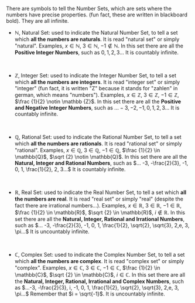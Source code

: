 There are symbols to tell the Number Sets, which are sets where the numbers have precise properties. (fun fact, these are written in blackboard bold). They are all infinite.

- $\mathbb{N}$, Natural Set: used to indicate the Natural Number Set, to tell a set which **all the numbers are naturals**. It is read "natural set" or simply "natural". Examples, $x \in \mathbb{N}$, $3 \in \mathbb{N}$, $-1 \notin \mathbb{N}$.
  In this set there are all the **Positive Integer Numbers**, such as 
  $0, 1, 2, 3...$
  It is countably infinite.
<br>
  
- $\mathbb {Z}$, Integer Set: used to indicate the Integer Number Set, to tell a set which **all the numbers are integers**. It is read "integer set" or simply "integer" (fun fact, it is written "Z" because it stands for "zahlen" in german, which means "numbers"). Examples, $x \in \mathbb {Z}$, $3 \in \mathbb {Z}$, $-1 \in \mathbb {Z}$, $\frac {1}{2} \notin \mathbb {Z}$.
  In this set there are all the **Positive and Negative Integer Numbers**, such as $...-3, -2, -1, 0, 1, 2, 3...$
  It is countably infinite.
<br>
  
- $\mathbb {Q}$, Rational Set: used to indicate the Rational Number Set, to tell a set which **all the numbers are rationals**. It is read "rational set" or simply "rational". Examples, $x \in \mathbb{Q}$, $3 \in \mathbb{Q}$, $-1 \in \mathbb{Q}$, $\frac {1}{2} \in \mathbb{Q}$, $\sqrt {2} \notin \mathbb{Q}$.
  In this set there are all the **Natural, Integer and Rational Numbers**, such as $... -3, -\frac{2}{3}, -1, 0, 1, \frac{1}{2}, 2, 3...$
  It is countably infinite.
<br>
  
- $\mathbb {R}$, Real Set: used to indicate the Real Number Set, to tell a set which **all the numbers are real**. It is read "real set" or simply "real" (despite the fact there are irrational numbers...). Examples, $x \in \mathbb{R}$, $3 \in \mathbb{R}$, $-1 \in \mathbb{R}$, $\frac {1}{2} \in \mathbb{R}$, $\sqrt {2} \in \mathbb{R}$, $i \notin \mathbb {R}$.
  In this set there are all the **Natural, Integer, Rational and Irrational Numbers**, such as
  $... -3, -\frac{2}{3}, -1, 0, 1, \frac{1}{2}, \sqrt{2}, \sqrt{3}, 2,e, 3, \pi...$
  It is uncountably infinite.
<br>
  
- $\mathbb {C}$, Complex Set: used to indicate the Complex Number Set, to tell a set which **all the numbers are complex**. It is read "complex set" or simply "complex". Examples, $x \in \mathbb{C}$, $3 \in \mathbb{C}$, $-1 \in \mathbb{C}$, $\frac {1}{2} \in \mathbb{C}$, $\sqrt {2} \in \mathbb{C}$, $i \in \mathbb {C}$.
  In this set there are all the **Natural, Integer, Rational, Irrational and Complex Numbers**, such as
  $...-3, -\frac{2}{3}, i, -1, 0, 1, \frac{1}{2}, \sqrt{2}, \sqrt{3}, 2,e, 3, \pi...$
  Remember that $i = \sqrt{-1}$.
  It is uncountably infinite.

